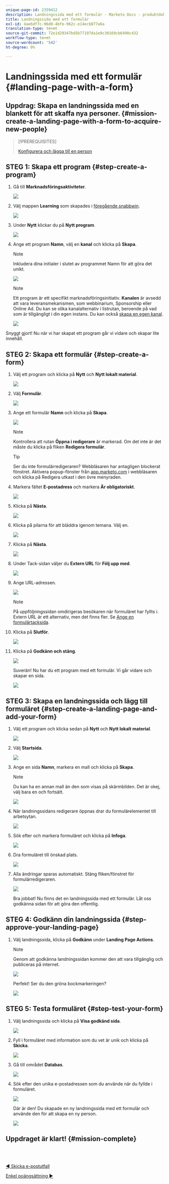 ```yaml
---
unique-page-id: 2359412
description: Landningssida med ett formulär - Marketo Docs - produktdokumentation
title: Landningssida med ett formulär
exl-id: 4ae6df7c-96d0-4bfe-962c-e14ecb877a6a
translation-type: tm+mt
source-git-commit: 72e1d29347bd5b77107da1e9c30169cb6490c432
workflow-type: tm+mt
source-wordcount: '542'
ht-degree: 0%

---
```


# Landningssida med ett formulär {#landing-page-with-a-form}

## Uppdrag: Skapa en landningssida med en blankett för att skaffa nya personer. {#mission-create-a-landing-page-with-a-form-to-acquire-new-people}

>[!PREREQUISITES]
>
>[Konfigurera och lägga till en person](/help/marketo/getting-started/quick-wins/get-set-up-and-add-a-person.md)

## STEG 1: Skapa ett program {#step-create-a-program}

1. Gå till **Marknadsföringsaktiviteter**.

   ![](assets/ma.png)

1. Välj mappen **Learning** som skapades i [föregående snabbwin](/help/marketo/getting-started/quick-wins/send-an-email.md).

   ![](assets/image2014-9-8-17-3a45-3a34.png)

1. Under **Nytt** klickar du på **Nytt program**.

   ![](assets/image2014-9-8-17-3a45-3a49.png)

1. Ange ett program **Namn**, välj en **kanal** och klicka på **Skapa**.

   >[!NOTE]
   >
   >Inkludera dina initialer i slutet av programmet Namn för att göra det unikt.

   ![](assets/image2014-9-8-17-3a46-3a28.png)

   >[!NOTE]
   >
   >Ett program är ett specifikt marknadsföringsinitiativ. **Kanalen** är avsedd att vara leveransmekanismen, som webbinarium, Sponsorship eller Online Ad. Du kan se olika kanalalternativ i listrutan, beroende på vad som är tillgängligt i din egen instans. Du kan också [skapa en egen kanal](/help/marketo/product-docs/administration/tags/create-a-program-channel.md).

   ![](assets/image2014-9-8-17-3a46-3a47.png)

Snyggt gjort! Nu när vi har skapat ett program går vi vidare och skapar lite innehåll.

## STEG 2: Skapa ett formulär {#step-create-a-form}

1. Välj ett program och klicka på **Nytt** och **Nytt lokalt material**.

   ![](assets/image2014-9-24-11-3a4-3a29.png)

1. Välj **Formulär**.

   ![](assets/image2014-9-24-11-3a4-3a42.png)

1. Ange ett formulär **Namn** och klicka på **Skapa**.

   ![](assets/image2014-9-24-11-3a5-3a0.png)

   >[!NOTE]
   >
   >Kontrollera att rutan **Öppna i redigerare** är markerad. Om det inte är det måste du klicka på fliken **Redigera formulär**.

   >[!TIP]
   >
   >Ser du inte formulärredigeraren? Webbläsaren har antagligen blockerat fönstret. Aktivera popup-fönster från [app.marketo.com](https://app.marketo.com/) i webbläsaren och klicka på Redigera utkast i den övre menyraden.

1. Markera fältet **E-postadress** och markera **Är obligatoriskt**.

   ![](assets/image2014-9-24-11-3a5-3a27.png)

1. Klicka på **Nästa**.

   ![](assets/image2014-9-24-11-3a5-3a44.png)

1. Klicka på pilarna för att bläddra igenom temana. Välj en.

   ![](assets/image2014-9-24-11-3a6-3a0.png)

1. Klicka på **Nästa**.

   ![](assets/image2014-9-24-11-3a6-3a19.png)

1. Under Tack-sidan väljer du **Extern URL** för **Följ upp med**.

   ![](assets/image2014-9-24-11-3a6-3a35.png)

1. Ange URL-adressen.

   ![](assets/image2014-9-24-11-3a6-3a50.png)

   >[!NOTE]
   >
   >På uppföljningssidan omdirigeras besökaren när formuläret har fyllts i. Extern URL är ett alternativ, men det finns fler. Se [Ange en formulärtacksida](/help/marketo/product-docs/demand-generation/forms/creating-a-form/set-a-form-thank-you-page.md).

1. Klicka på **Slutför**.

   ![](assets/image2014-9-24-11-3a7-3a3.png)

1. Klicka på **Godkänn och stäng**.

   ![](assets/image2014-9-24-11-3a7-3a15.png)

   Suverän! Nu har du ett program med ett formulär. Vi går vidare och skapar en sida.

   ![](assets/image2014-9-24-11-3a7-3a32.png)

## STEG 3: Skapa en landningssida och lägg till formuläret {#step-create-a-landing-page-and-add-your-form}

1. Välj ett program och klicka sedan på **Nytt** och **Nytt lokalt material**.

   ![](assets/image2014-9-24-11-3a7-3a51.png)

1. Välj **Startsida**.

   ![](assets/image2014-9-24-11-3a8-3a5.png)

1. Ange en sida **Namn**, markera en mall och klicka på **Skapa**.

   >[!NOTE]
   >
   >Du kan ha en annan mall än den som visas på skärmbilden. Det är okej, välj bara en och fortsätt.

   ![](assets/image2014-9-24-11-3a8-3a23.png)

1. När landningssidans redigerare öppnas drar du formulärelementet till arbetsytan.

   ![](assets/twentyone.png)

1. Sök efter och markera formuläret och klicka på **Infoga**.

   ![](assets/image2014-9-24-11-3a8-3a53.png)

1. Dra formuläret till önskad plats.

   ![](assets/image2014-9-24-11-3a9-3a6.png)

1. Alla ändringar sparas automatiskt. Stäng fliken/fönstret för formulärredigeraren.

   ![](assets/image2014-9-24-11-3a9-3a19.png)

   Bra jobbat! Nu finns det en landningssida med ett formulär. Låt oss godkänna sidan för att göra den offentlig.

## STEG 4: Godkänn din landningssida {#step-approve-your-landing-page}

1. Välj landningssida, klicka på **Godkänn** under **Landing Page Actions**.

   >[!NOTE]
   >
   >Genom att godkänna landningssidan kommer den att vara tillgänglig och publiceras på internet.

   ![](assets/image2014-9-24-11-3a9-3a37.png)

   Perfekt! Ser du den gröna bockmarkeringen?

   ![](assets/image2014-9-24-11-3a9-3a53.png)

## STEG 5: Testa formuläret {#step-test-your-form}

1. Välj landningssida och klicka på **Visa godkänd sida**.

   ![](assets/image2014-9-24-11-3a10-3a9.png)

1. Fyll i formuläret med information som du vet är unik och klicka på **Skicka**.

   ![](assets/image2014-9-24-11-3a10-3a23.png)

1. Gå till området **Databas**.

   ![](assets/db-1.png)

1. Sök efter den unika e-postadressen som du använde när du fyllde i formuläret.

   ![](assets/30.png)

   Där är den! Du skapade en ny landningssida med ett formulär och använde den för att skapa en ny person.

   ![](assets/thirty-one.png)

## Uppdraget är klart! {#mission-complete}

<br> 

[◄ Skicka e-postutfall](/help/marketo/getting-started/quick-wins/send-an-email.md)

[Enkel poängsättning ►](/help/marketo/getting-started/quick-wins/simple-scoring.md)
